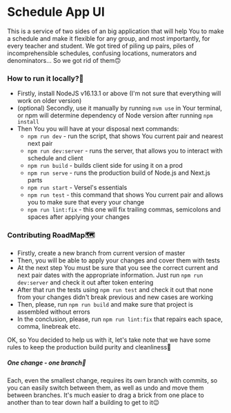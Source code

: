 # Schedule App UI

This is a service of two sides of an big application that will help You to make a schedule and make it flexible for any group, and most importantly, for every teacher and student. We got tired of piling up pairs, piles of incomprehensible schedules, confusing locations, numerators and denominators... So we got rid of them🙃

### How to run it locally?🤔

- Firstly, install NodeJS v16.13.1 or above (I'm not sure that everything will work on older version)
- (optional) Secondly, use it manually by running `nvm use` in Your terminal, or npm will determine dependency of Node version after running `npm install`
- Then You you will have at your disposal next commands:
  - `npm run dev` - run the script, that shows You current pair and nearest next pair
  - `npm run dev:server` - runs the server, that allows you to interact with schedule and client
  - `npm run build` - builds client side for using it on a prod
  - `npm run serve` - runs the production build of Node.js and Next.js parts
  - `npm run start` - Versel's essentials
  - `npm run test` - this command that shows You current pair and allows you to make sure that every your change
  - `npm run lint:fix` - this one will fix trailing commas, semicolons and spaces after applying your changes

### Contributing RoadMap🗺️

- Firstly, create a new branch from current version of master
- Then, you will be able to apply your changes and cover them with tests
- At the next step You must be sure that you see the correct current and next pair dates with the appropriate information. Just run `npm run dev:server` and check it out after token entering
- After that run the tests using `npm run test` and check it out that none from your changes didn't break previous and new cases are working
- Then, please, run `npm run build` and make sure that project is assembled without errors
- In the conclusion, please, run `npm run lint:fix` that repairs each space, comma, linebreak etc.

OK, so You decided to help us with it, let's take note that we have some rules to keep the production build purity and cleanliness🙌

##### One change - one branch🌿

Each, even the smallest change, requires its own branch with commits, so you can easily switch between them, as well as undo and move them between branches. It's much easier to drag a brick from one place to another than to tear down half a building to get to it😉
